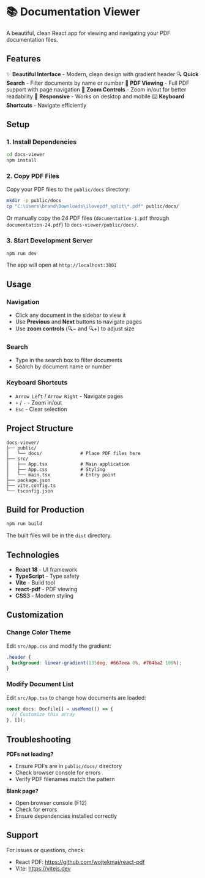 # 📚 Documentation Viewer

A beautiful, clean React app for viewing and navigating your PDF documentation files.

## Features

✨ **Beautiful Interface** - Modern, clean design with gradient header
🔍 **Quick Search** - Filter documents by name or number
📄 **PDF Viewing** - Full PDF support with page navigation
🔎 **Zoom Controls** - Zoom in/out for better readability
📱 **Responsive** - Works on desktop and mobile
⌨️ **Keyboard Shortcuts** - Navigate efficiently

## Setup

### 1. Install Dependencies

```bash
cd docs-viewer
npm install
```

### 2. Copy PDF Files

Copy your PDF files to the `public/docs` directory:

```bash
mkdir -p public/docs
cp "C:\Users\brand\Downloads\ilovepdf_split\*.pdf" public/docs/
```

Or manually copy the 24 PDF files (`documentation-1.pdf` through `documentation-24.pdf`) to `docs-viewer/public/docs/`.

### 3. Start Development Server

```bash
npm run dev
```

The app will open at `http://localhost:3001`

## Usage

### Navigation
- Click any document in the sidebar to view it
- Use **Previous** and **Next** buttons to navigate pages
- Use **zoom controls** (🔍− and 🔍+) to adjust size

### Search
- Type in the search box to filter documents
- Search by document name or number

### Keyboard Shortcuts
- `Arrow Left` / `Arrow Right` - Navigate pages
- `+` / `-` - Zoom in/out
- `Esc` - Clear selection

## Project Structure

```
docs-viewer/
├── public/
│   └── docs/              # Place PDF files here
├── src/
│   ├── App.tsx            # Main application
│   ├── App.css            # Styling
│   └── main.tsx           # Entry point
├── package.json
├── vite.config.ts
└── tsconfig.json
```

## Build for Production

```bash
npm run build
```

The built files will be in the `dist` directory.

## Technologies

- **React 18** - UI framework
- **TypeScript** - Type safety
- **Vite** - Build tool
- **react-pdf** - PDF viewing
- **CSS3** - Modern styling

## Customization

### Change Color Theme

Edit `src/App.css` and modify the gradient:

```css
.header {
  background: linear-gradient(135deg, #667eea 0%, #764ba2 100%);
}
```

### Modify Document List

Edit `src/App.tsx` to change how documents are loaded:

```typescript
const docs: DocFile[] = useMemo(() => {
  // Customize this array
}, []);
```

## Troubleshooting

**PDFs not loading?**
- Ensure PDFs are in `public/docs/` directory
- Check browser console for errors
- Verify PDF filenames match the pattern

**Blank page?**
- Open browser console (F12)
- Check for errors
- Ensure dependencies installed correctly

## Support

For issues or questions, check:
- React PDF: https://github.com/wojtekmaj/react-pdf
- Vite: https://vitejs.dev
